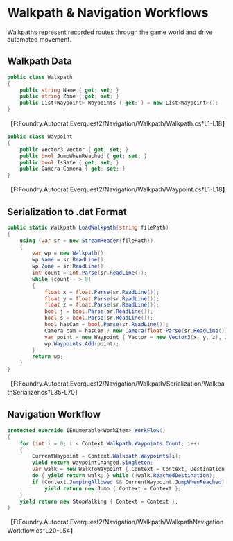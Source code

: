 # Walkpath & Navigation Workflows

Walkpaths represent recorded routes through the game world and drive automated movement.

## Walkpath Data

```csharp
public class Walkpath
{
    public string Name { get; set; }
    public string Zone { get; set; }
    public List<Waypoint> Waypoints { get; } = new List<Waypoint>();
}
```
【F:Foundry.Autocrat.Everquest2/Navigation/Walkpath/Walkpath.cs†L1-L18】

```csharp
public class Waypoint
{
    public Vector3 Vector { get; set; }
    public bool JumpWhenReached { get; set; }
    public bool IsSafe { get; set; }
    public Camera Camera { get; set; }
}
```
【F:Foundry.Autocrat.Everquest2/Navigation/Walkpath/Waypoint.cs†L1-L18】

## Serialization to .dat Format

```csharp
public static Walkpath LoadWalkpath(string filePath)
{
    using (var sr = new StreamReader(filePath))
    {
        var wp = new Walkpath();
        wp.Name = sr.ReadLine();
        wp.Zone = sr.ReadLine();
        int count = int.Parse(sr.ReadLine());
        while (count-- > 0)
        {
            float x = float.Parse(sr.ReadLine());
            float y = float.Parse(sr.ReadLine());
            float z = float.Parse(sr.ReadLine());
            bool j = bool.Parse(sr.ReadLine());
            bool s = bool.Parse(sr.ReadLine());
            bool hasCam = bool.Parse(sr.ReadLine());
            Camera cam = hasCam ? new Camera(float.Parse(sr.ReadLine()), float.Parse(sr.ReadLine()), float.Parse(sr.ReadLine())) : null;
            var point = new Waypoint { Vector = new Vector3(x, y, z), JumpWhenReached = j, IsSafe = s, Camera = cam };
            wp.Waypoints.Add(point);
        }
        return wp;
    }
}
```
【F:Foundry.Autocrat.Everquest2/Navigation/Walkpath/Serialization/WalkpathSerializer.cs†L35-L70】

## Navigation Workflow

```csharp
protected override IEnumerable<WorkItem> WorkFlow()
{
    for (int i = 0; i < Context.Walkpath.Waypoints.Count; i++)
    {
        CurrentWaypoint = Context.Walkpath.Waypoints[i];
        yield return WaypointChanged.Singleton;
        var walk = new WalkToWaypoint { Context = Context, Destination = CurrentWaypoint };
        do { yield return walk; } while (!walk.ReachedDestination);
        if (Context.JumpingAllowed && CurrentWaypoint.JumpWhenReached)
            yield return new Jump { Context = Context };
    }
    yield return new StopWalking { Context = Context };
}
```
【F:Foundry.Autocrat.Everquest2/Navigation/Walkpath/WalkpathNavigationWorkflow.cs†L20-L54】